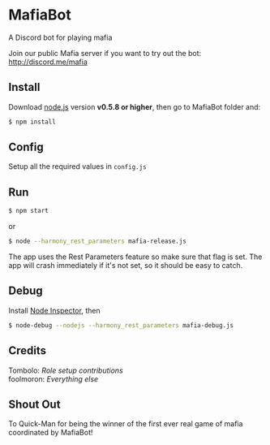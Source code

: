 # MafiaBot

A Discord bot for playing mafia  

Join our public Mafia server if you want to try out the bot: http://discord.me/mafia

## Install

Download [node.js](https://nodejs.org) version **v0.5.8 or higher**, then go to MafiaBot folder and:  
```sh
$ npm install
```

## Config

Setup all the required values in `config.js`

## Run

```sh
$ npm start
```
or
```sh
$ node --harmony_rest_parameters mafia-release.js
```
The app uses the Rest Parameters feature so make sure that flag is set. The app will crash immediately if it's not set, so it should be easy to catch.

## Debug

Install [Node Inspector](https://github.com/node-inspector/node-inspector), then

```sh
$ node-debug --nodejs --harmony_rest_parameters mafia-debug.js
```

## Credits
Tombolo: *Role setup contributions*  
foolmoron: *Everything else*  

## Shout Out
To Quick-Man for being the winner of the first ever real game of mafia coordinated by MafiaBot!
